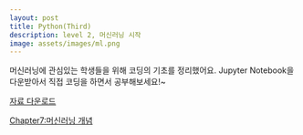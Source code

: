 ```yaml
---
layout: post
title: Python(Third)
description: level 2, 머신러닝 시작
image: assets/images/ml.png
---
```

머신러닝에 관심있는 학생들을 위해 코딩의 기초를 정리했어요.
Jupyter Notebook을 다운받아서 직접 코딩을 하면서 공부해보세요!~

[자료 다운로드](https://github.com/waylight3/Machine-for-Learning-Site/zipball/master)

[Chapter7:머신러닝 개념](https://waylight3.github.io/Machine-for-Learning-Site/2016/12/01/Chapter7.html)
